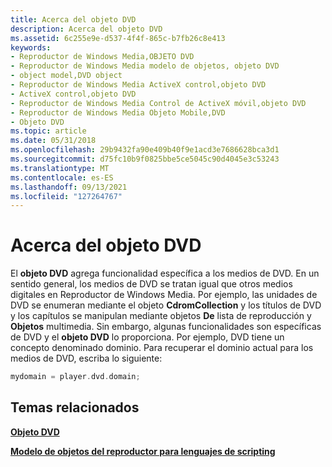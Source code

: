 ```yaml
---
title: Acerca del objeto DVD
description: Acerca del objeto DVD
ms.assetid: 6c255e9e-d537-4f4f-865c-b7fb26c8e413
keywords:
- Reproductor de Windows Media,OBJETO DVD
- Reproductor de Windows Media modelo de objetos, objeto DVD
- object model,DVD object
- Reproductor de Windows Media ActiveX control,objeto DVD
- ActiveX control,objeto DVD
- Reproductor de Windows Media Control de ActiveX móvil,objeto DVD
- Reproductor de Windows Media Objeto Mobile,DVD
- Objeto DVD
ms.topic: article
ms.date: 05/31/2018
ms.openlocfilehash: 29b9432fa90e409b40f9e1acd3e7686628bca3d1
ms.sourcegitcommit: d75fc10b9f0825bbe5ce5045c90d4045e3c53243
ms.translationtype: MT
ms.contentlocale: es-ES
ms.lasthandoff: 09/13/2021
ms.locfileid: "127264767"
---
```

# <a name="about-the-dvd-object"></a>Acerca del objeto DVD

El **objeto DVD** agrega funcionalidad específica a los medios de DVD. En un sentido general, los medios de DVD se tratan igual que otros medios digitales en Reproductor de Windows Media. Por ejemplo, las unidades de DVD se enumeran mediante el objeto **CdromCollection** y los títulos de DVD y los capítulos se manipulan mediante objetos **De** lista de reproducción y **Objetos** multimedia. Sin embargo, algunas funcionalidades son específicas de DVD y el **objeto DVD** lo proporciona. Por ejemplo, DVD tiene un concepto denominado dominio. Para recuperar el dominio actual para los medios de DVD, escriba lo siguiente:


```C++
mydomain = player.dvd.domain;

```



## <a name="related-topics"></a>Temas relacionados

<dl> <dt>

[**Objeto DVD**](dvd-object.md)
</dt> <dt>

[**Modelo de objetos del reproductor para lenguajes de scripting**](player-object-model-for-scripting-languages.md)
</dt> </dl>

 

 





